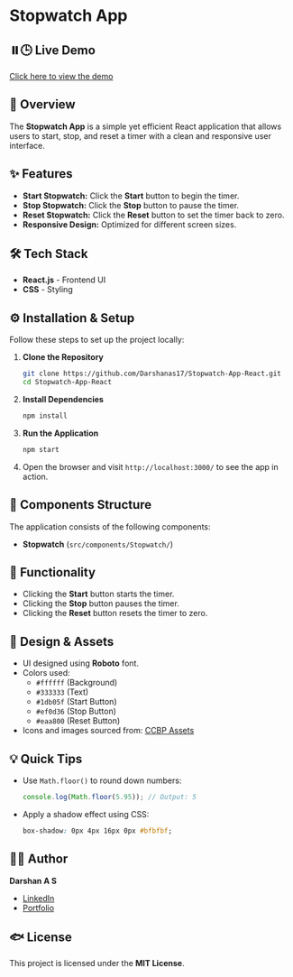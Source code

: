# Stopwatch App

## ⏸️🕒 Live Demo

[Click here to view the demo](https://Darshanas17.github.io/Stopwatch-App-React/)

## 📌 Overview

The **Stopwatch App** is a simple yet efficient React application that allows users to start, stop, and reset a timer with a clean and responsive user interface.

## ✨ Features

- **Start Stopwatch:** Click the **Start** button to begin the timer.
- **Stop Stopwatch:** Click the **Stop** button to pause the timer.
- **Reset Stopwatch:** Click the **Reset** button to set the timer back to zero.
- **Responsive Design:** Optimized for different screen sizes.

## 🛠️ Tech Stack

- **React.js** - Frontend UI
- **CSS** - Styling

## ⚙️ Installation & Setup

Follow these steps to set up the project locally:

1. **Clone the Repository**
   ```bash
   git clone https://github.com/Darshanas17/Stopwatch-App-React.git
   cd Stopwatch-App-React
   ```
2. **Install Dependencies**
   ```bash
   npm install
   ```
3. **Run the Application**
   ```bash
   npm start
   ```
4. Open the browser and visit `http://localhost:3000/` to see the app in action.

## 📁 Components Structure

The application consists of the following components:

- **Stopwatch** (`src/components/Stopwatch/`)

## 🎯 Functionality

- Clicking the **Start** button starts the timer.
- Clicking the **Stop** button pauses the timer.
- Clicking the **Reset** button resets the timer to zero.

## 🎨 Design & Assets

- UI designed using **Roboto** font.
- Colors used:
  - `#ffffff` (Background)
  - `#333333` (Text)
  - `#1db05f` (Start Button)
  - `#ef0d36` (Stop Button)
  - `#eaa800` (Reset Button)
- Icons and images sourced from: [CCBP Assets](https://assets.ccbp.in/frontend/react-js/)

## 💡 Quick Tips

- Use `Math.floor()` to round down numbers:
  ```js
  console.log(Math.floor(5.95)); // Output: 5
  ```
- Apply a shadow effect using CSS:
  ```css
  box-shadow: 0px 4px 16px 0px #bfbfbf;
  ```

## 👨‍💻 Author

**Darshan A S**

- [LinkedIn](https://www.linkedin.com/in/darshan-a-s/)
- [Portfolio](https://darshanas17.github.io/darshan-as-17-portfolio/)

## 🐟 License

This project is licensed under the **MIT License**.
